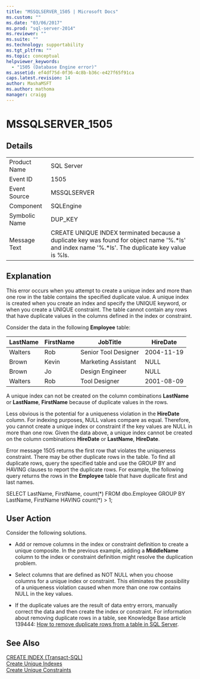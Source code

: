 ```yaml
---
title: "MSSQLSERVER_1505 | Microsoft Docs"
ms.custom: ""
ms.date: "03/06/2017"
ms.prod: "sql-server-2014"
ms.reviewer: ""
ms.suite: ""
ms.technology: supportability
ms.tgt_pltfrm: ""
ms.topic: conceptual
helpviewer_keywords: 
  - "1505 (Database Engine error)"
ms.assetid: ef4df75d-0f36-4c8b-b36c-e427f65f91ca
caps.latest.revision: 14
author: MashaMSFT
ms.author: mathoma
manager: craigg
---
```

# MSSQLSERVER_1505
    
## Details  
  
|||  
|-|-|  
|Product Name|SQL Server|  
|Event ID|1505|  
|Event Source|MSSQLSERVER|  
|Component|SQLEngine|  
|Symbolic Name|DUP_KEY|  
|Message Text|CREATE UNIQUE INDEX terminated because a duplicate key was found for object name '%.*ls' and index name '%.\*ls'.  The duplicate key value is %ls.|  
  
## Explanation  
 This error occurs when you attempt to create a unique index and more than one row in the table contains the specified duplicate value. A unique index is created when you create an index and specify the UNIQUE keyword, or when you create a UNIQUE constraint. The table cannot contain any rows that have duplicate values in the columns defined in the index or constraint.  
  
 Consider the data in the following **Employee** table:  
  
|LastName|FirstName|JobTitle|HireDate|  
|--------------|---------------|--------------|--------------|  
|Walters|Rob|Senior Tool Designer|2004-11-19|  
|Brown|Kevin|Marketing Assistant|NULL|  
|Brown|Jo|Design Engineer|NULL|  
|Walters|Rob|Tool Designer|2001-08-09|  
  
 A unique index can not be created on the column combinations **LastName** or **LastName**, **FirstName** because of duplicate values in the rows.  
  
 Less obvious is the potential for a uniqueness violation in the **HireDate** column. For indexing purposes, NULL values compare as equal. Therefore, you cannot create a unique index or constraint if the key values are NULL in more than one row. Given the data above, a unique index cannot be created on the column combinations **HireDate** or **LastName**, **HireDate**.  
  
 Error message 1505 returns the first row that violates the uniqueness constraint. There may be other duplicate rows in the table. To find all duplicate rows, query the specified table and use the GROUP BY and HAVING clauses to report the duplicate rows. For example, the following query returns the rows in the **Employee** table that have duplicate first and last names.  
  
 SELECT LastName, FirstName, count(*) FROM dbo.Employee GROUP BY LastName, FirstName HAVING count(\*) > 1;  
  
## User Action  
 Consider the following solutions.  
  
-   Add or remove columns in the index or constraint definition to create a unique composite. In the previous example, adding a **MiddleName** column to the index or constraint definition might resolve the duplication problem.  
  
-   Select columns that are defined as NOT NULL when you choose columns for a unique index or constraint. This eliminates the possibility of a uniqueness violation caused when more than one row contains NULL in the key values.  
  
-   If the duplicate values are the result of data entry errors, manually correct the data and then create the index or constraint. For information about removing duplicate rows in a table, see Knowledge Base article 139444: [How to remove duplicate rows from a table in SQL Server](http://support.microsoft.com/kb/139444).  
  
## See Also  
 [CREATE INDEX &#40;Transact-SQL&#41;](/sql/t-sql/statements/create-index-transact-sql)   
 [Create Unique Indexes](../indexes/indexes.md)   
 [Create Unique Constraints](../tables/create-unique-constraints.md)  
  
  
